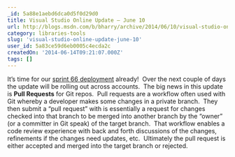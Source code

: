 ```yaml
---
_id: 5a88e1aebd6dca0d5f0d29d0
title: Visual Studio Online Update – June 10
url: http://blogs.msdn.com/b/bharry/archive/2014/06/10/visual-studio-online-update-june-10.aspx
category: libraries-tools
slug: 'visual-studio-online-update-june-10'
user_id: 5a83ce59d6eb0005c4ecda2c
createdOn: '2014-06-14T09:21:07.000Z'
tags: []
---
```


It’s time for our <a href="http://www.visualstudio.com/news/2014-jun-10-vso">sprint 66 deployment</a> already!  Over the next couple of days the update will be rolling out across accounts.  The big news in this update is <strong>Pull Requests</strong> for Git repos.  Pull requests are a workflow often used with Git whereby a developer makes some changes in a private branch.  They then submit a “pull request” with is essentially a request for changes checked into that branch to be merged into another branch by the “owner” (or a committer in Git speak) of the target branch.  That workflow enables a code review experience with back and forth discussions of the changes, refinements if the changes need updates, etc.  Ultimately the pull request is either accepted and merged into the target branch or rejected.
